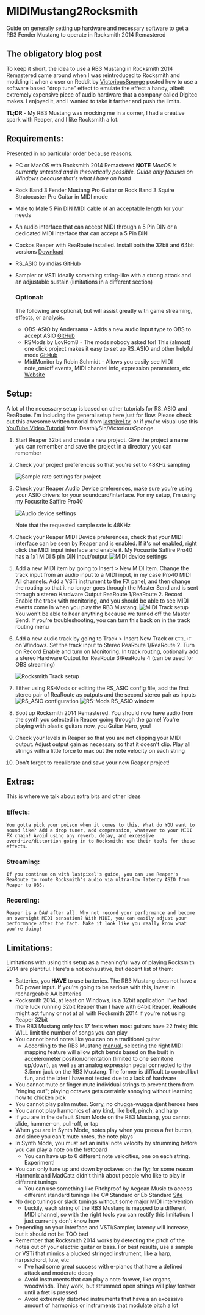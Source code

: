 # MIDIMustang2Rocksmith
Guide on generally setting up hardware and necessary software to get a RB3 Fender Mustang to operate in Rocksmith 2014 Remastered

## The obligatory blog post

To keep it short, the idea to use a RB3 Mustang in Rocksmith 2014 Remastered came around when I was reintroduced to Rocksmith and modding it when a user on Reddit by [VictoriousSponge](https://www.reddit.com/user/VictoriousSponge) posted how to use a software based "drop tune" effect to emulate the effect a handy, albeit extremely expensive piece of audio hardware that a company called Digitec makes. I enjoyed it, and I wanted to take it farther and push the limits.

**TL;DR** - My RB3 Mustang was mocking me in a corner, I had a creative spark with Reaper, and I like Rocksmith a lot.

## Requirements:
Presented in no particular order because reasons.

- PC or MacOS with Rocksmith 2014 Remastered **NOTE** <em>MacOS is currently untested and is theoretically possible. Guide only focuses on Windows because that's what I have on hand</em>
- Rock Band 3 Fender Mustang Pro Guitar or Rock Band 3 Squire Stratocaster Pro Guitar in MIDI mode
- Male to Male 5 Pin DIN MIDI cable of an acceptable length for your needs
- An audio interface that can accept MIDI through a 5 Pin DIN or a dedicated MIDI interface that can accept a 5 Pin DIN
- Cockos Reaper with ReaRoute installed. Install both the 32bit and 64bit versions [Download](https://www.reaper.fm/purchase.php)
- RS_ASIO by mdias [GitHub](https://github.com/mdias/rs_asio)
- Sampler or VSTi ideally something string-like with a strong attack and an adjustable sustain (limitations in a different section)

    ### Optional:

    The following are optional, but will assist greatly with game streaming, effects, or analysis.

    - OBS-ASIO by Andersama - Adds a new audio input type to OBS to accept ASIO [GitHub](https://github.com/Andersama/obs-asio)
    - RSMods by LovRom8 - The mods nobody asked for! This (almost) one click project makes it easy to set up RS_ASIO and other helpful mods [GitHub](https://github.com/Lovrom8/RSMods)
    - MidiMonitor by Robin Schmidt - Allows you easily see MIDI note_on/off events, MIDI channel info, expression parameters, etc [Website](https://plugins4free.com/dev/255/)

## Setup:

A lot of the necessary setup is based on other tutorials for RS_ASIO and ReaRoute. I'm including the general setup here just for flow. Please check out this awesome written tutorial from [lastpixel.tv](https://lastpixel.tv/low-latency-rocksmith-obs-streaming-with-software-effects/), or if you're visual use this [YouTube Video Tutorial](https://www.youtube.com/watch?v=gBlOokiYPUU) from DeathlySin/VictoriousSponge.

1. Start Reaper 32bit and create a new project. Give the project a name you can remember and save the project in a directory you can remember
2. Check your project preferences so that you're set to 48KHz sampling 

    ![Sample rate settings for project](/Images/projectSettings.png "File > Project Settings or Alt+Enter on Windows")
3. Check your Reaper Audio Device preferences, make sure you're using your ASIO drivers for your soundcard/interface. For my setup, I'm using my Focusrite Saffire Pro40

    ![Audio device settings](/Images/reaperPreferences_audioDevice.png "Options > Preferences or CTRL+P on Windows")    

    Note that the requested sample rate is 48KHz
4. Check your Reaper MIDI Device preferences, check that your MIDI interface can be seen by Reaper and is enabled. If it's not enabled, right click the MIDI input interface and enable it. My Focusrite Saffire Pro40 has a 1x1 MIDI 5 pin DIN input/output
    ![MIDI device settings](/Images/reaperPreferences_MIDIDevice.png "Options > Preferences or CTRL+P on Windows")

5. Add a new MIDI item by going to Insert > New MIDI Item. Change the track input from an audio input to a MIDI input, in my case Pro40 MIDI All channels. Add a VSTi instrument to the FX panel, and then change the routing so that it no longer goes through the Master Send and is sent through a stereo Hardware Output ReaRoute 1/ReaRoute 2. Record Enable the track with monitoring, and you should be able to see MIDI events come in when you play the RB3 Mustang.
    ![MIDI Track setup](/Images/reaper_track1Setup.png "Mutliple steps at once, I know. Check out lastpixel's tutorial if you need more help")
    You won't be able to hear anything because we turned off the Master Send. If you're troubleshooting, you can turn this back on in the track routing menu
6. Add a new audio track by going to Track > Insert New Track or `CTRL+T` on Windows. Set the track input to Stereo ReaRoute 1/ReaRoute 2. Turn on Record Enable and turn on Monitoring. In track routing, optionally add a stereo Hardware Output for ReaRoute 3/ReaRoute 4 (can be used for OBS streaming) 

    ![Rocksmith Track setup](/Images/reaper_track2Setup.png "Now we're getting somewhere")

7. Either using RS-Mods or editing the RS_ASIO config file, add the first stereo pair of ReaRoute as outputs and the second stereo pair as inputs
    ![RS_ASIO configuration](/Images/rsasioSettings.png "RS_ASIO is picky. It needs to saved exactly like this")
    ![RS-Mods RS_ASIO window](/Images/rsMods_rsasioSEttings.png "It's all teal and stuff")

8. Boot up Rocksmith 2014 Remastered. You should now have audio from the synth you selected in Reaper going through the game! You're playing with plastic guitars now, you Guitar Hero, you!
9. Check your levels in Reaper so that you are not clipping your MIDI output. Adjust output gain as necessary so that it doesn't clip. Play all strings with a little force to max out the note velocity on each string
10. Don't forget to recalibrate and save your new Reaper project! 

## Extras:

This is where we talk about extra bits and other ideas

### Effects:
    You gotta pick your poison when it comes to this. What do YOU want to sound like? Add a drop tuner, add compression, whatever to your MIDI FX chain! Avoid using any reverb, delay, and excessive overdrive/distortion going in to Rocksmith: use their tools for those effects.
### Streaming:
    If you continue on with lastpixel's guide, you can use Reaper's ReaRoute to route Rocksmith's audio via ultra-low latency ASIO from Reaper to OBS.
### Recording:
    Reaper is a DAW after all. Why not record your performance and become an overnight MIDI sensation? With MIDI, you can easily adjust your performance after the fact. Make it look like you really know what you're doing!

## Limitations:

Limitations with using this setup as a meaningful way of playing Rocksmith 2014 are plentiful. Here's a not exhaustive, but decent list of them:

- Batteries, you **HAVE** to use batteries. The RB3 Mustang does not have a DC power input. If you're going to be serious with this, invest in rechargeable AA batteries
- Rocksmith 2014, at least on Windows, is a 32bit application. I've had more luck running 32bit Reaper than I have with 64bit Reaper. ReaRoute might act funny or not at all with Rocksmith 2014 if you're not using Reaper 32bit
- The RB3 Mustang only has 17 frets when most guitars have 22 frets; this WILL limit the number of songs you can play
- You cannot bend notes like you can on a traditional guitar
    - According to the RB3 Mustang [manual](https://www.manualsdir.com/manuals/103077/rock-band-fender-mustang-pro-guitar-rock-band-3.html?page=8), selecting the right MIDI mapping feature will allow pitch bends based on the built in accelerometer position/orientation (limited to one semitone up/down), as well as an analog expression pedal connected to the 3.5mm jack on the RB3 Mustang. The former is difficult to control but fun, and the later I have not tested due to a lack of hardware
- You cannot mute or finger mute individual strings to prevent them from "ringing out"; playing octaves gets certainly annoying without learning how to chicken pick
- You cannot play palm mutes. Sorry, no chugga-wugga djent heroes here
- You cannot play harmonics of any kind, like bell, pinch, and harp
- If you are in the default Strum Mode on the RB3 Mustang, you cannot slide, hammer-on, pull-off, or tap
- When you are in Synth Mode, notes play when you press a fret button, and since you can't mute notes, the note plays
- In Synth Mode, you must set an initial note velocity by strumming before you can play a note on the fretboard
    - You can have up to 6 different note velocities, one on each string. Experiment!
- You can only tune up and down by octaves on the fly; for some reason Harmonix and MadCatz didn't think about people who like to play in different tunings
    - You can use something like Pitchproof by Aegean Music to access different standard tunings like C# Standard or Eb Standard [Site](https://aegeanmusic.com/pitchproof-specs)
- No drop tunings or slack tunings without some major MIDI intervention
    - Luckily, each string of the RB3 Mustang is mapped to a different MIDI channel, so with the right tools you can rectify this limitation: I just currently don't know how
- Depending on your interface and VSTi/Sampler, latency will increase, but it should not be TOO bad
- Remember that Rocksmith 2014 works by detecting the pitch of the notes out of your electric guitar or bass. For best results, use a sample or VSTi that mimics a plucked stringed instrument, like a harp, harpsichord, lute, etc
    - I've had some great success with e-pianos that have a defined attack and moderate decay
    - Avoid instruments that can play a note forever, like organs, woodwinds. They work, but strummed open strings will play forever until a fret is pressed
    - Avoid extremely distorted instruments that have a an excessive amount of harmonics or instruments that modulate pitch a lot

